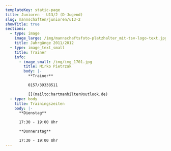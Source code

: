 ```yaml
---
templateKey: static-page
title: Junioren - U13/2 (D-Jugend)
slug: mannschaften/junioren/u13-2
showTitle: true
sections:
  - type: image
    image_large: /img/mannschaftsfoto-platzhalter_mit-tsv-logo-text.jpg
    title: Jahrgänge 2011/2012
  - type: image_text_small
    title: Trainer
    info:
      - image_small: /img/img_1701.jpg
        title: Mirko Pietrzak
        body: |-
          **Trainer**

          0157/39338511

          [](mailto:hartmanhilter@outlook.de)
  - type: body
    title: Trainingszeiten
    body: |-
      **Dienstag**

      17:30 - 19:00 Uhr

      **Donnerstag**

      17:30 - 19:00 Uhr
---
```

